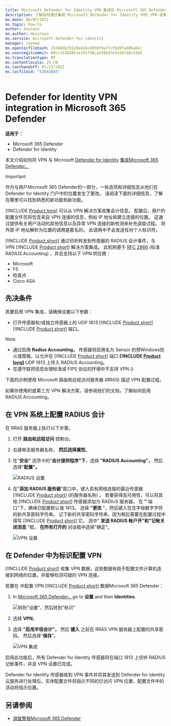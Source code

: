 ```yaml
---
title: Microsoft Defender for Identity VPN 集成在 Microsoft 365 Defender
description: 了解如何通过集成 Microsoft Defender for Identity 中的 VPN 收集会计Microsoft 365 Defender
ms.date: 06/07/2021
ms.topic: how-to
author: dcurwin
ms.author: dacurwin
ms.service: microsoft-defender-for-identity
manager: raynew
ms.openlocfilehash: 155686b79129e42be3858f9a77cfbd9fad86a0ec
ms.sourcegitcommit: 60cc1b2828b1e191f30ca439b97e5a38f48c5169
ms.translationtype: MT
ms.contentlocale: zh-CN
ms.lasthandoff: 07/23/2021
ms.locfileid: "53543845"
---
```

# <a name="defender-for-identity-vpn-integration-in-microsoft-365-defender"></a>Defender for Identity VPN integration in Microsoft 365 Defender

**适用于：**

- Microsoft 365 Defender
- Defender for Identity

本文介绍如何将 VPN 与 Microsoft [Defender for Identity](/defender-for-identity) [集成Microsoft 365 Defender。](/microsoft-365/security/defender/overview-security-center)

>[!IMPORTANT]
>作为与用户Microsoft 365 Defender的一部分，一些选项和详细信息从他们在 Defender for Identity 门户中的位置发生了更改。 请阅读下面的详细信息，了解在哪里可以找到熟悉的新功能和新功能。

[!INCLUDE [Product long](includes/product-long.md)] 可以从 VPN 解决方案收集会计信息。 配置后，用户的配置文件页将包含来自 VPN 连接的信息，例如 IP 地址和建立连接的位置。 这通过提供有关用户活动的其他信息以及异常 VPN 连接的新检测来补充调查过程。 将外部 IP 地址解析为位置的调用是匿名的。 此调用中不会发送任何个人标识符。

[!INCLUDE [Product short](includes/product-short.md)] 通过侦听转发到传感器的 RADIUS 会计事件，与 VPN [!INCLUDE [Product short](includes/product-short.md)] 解决方案集成。 此机制基于 [RFC 2866](https://tools.ietf.org/html/rfc2866) (标准 RADIUS Accounting) ，并且支持以下 VPN 供应商：

- Microsoft
- F5
- 检查点
- Cisco ASA

## <a name="prerequisites"></a>先决条件

若要启用 VPN 集成，请确保设置以下参数：

- 打开传感器和/或独立传感器上的 UDP 1813 [!INCLUDE [Product short](includes/product-short.md)] [!INCLUDE [Product short](includes/product-short.md)] 端口。

> [!NOTE]
>
> - 通过启用 **Radius Accounting，** 传感器将启用名为 Sensor 的预Windows防火墙策略，以允许在 [!INCLUDE [Product short](includes/product-short.md)] 端口 **[!INCLUDE [Product long](includes/product-long.md)]** UDP 1813 上传入 RADIUS Accounting。
> - 在遵守联邦信息处理标准或 FIPS 协议的环境中不支持 VPN () 

下面的示例使用 Microsoft 路由和远程访问服务器 (RRAS) 描述 VPN 配置过程。

如果你使用的是第三方 VPN 解决方案，请参阅他们的文档，了解如何启用 RADIUS Accounting。

## <a name="configure-radius-accounting-on-the-vpn-system"></a>在 VPN 系统上配置 RADIUS 会计

在 RRAS 服务器上执行以下步骤。

1. 打开 **路由和远程访问** 控制台。
1. 右键单击服务器名称， **然后选择属性**。
1. 在"**安全"** 选项卡的"**会计提供程序"下**，选择 **"RADIUS Accounting"，** 然后选择"**配置"。**

    ![RADIUS 设置](../../media/defender-identity/radius-setup.png)

1. 在"**添加 RADIUS 服务器**"窗口中，键入具有网络连接的最近传感器 [!INCLUDE [Product short](includes/product-short.md)] (的服务器名称) 。 若要获得高可用性，可以将其他 [!INCLUDE [Product short](includes/product-short.md)] 传感器添加为 RADIUS 服务器。 在 **"** 端口"下，确保已配置默认值 1813。 选择 **"更改** "，然后键入包含字母数字字符的新共享密码字符串。 记下新的共享密码字符串，因为稍后需要在配置过程中填写 [!INCLUDE [Product short](includes/product-short.md)] 它。 选中" **发送 RADIUS 帐户开"和"记帐关闭消息** "框， **在所有打开的** 对话框中选择"确定"。

    ![VPN 设置](../../media/defender-identity/vpn-set-accounting.png)

## <a name="configure-vpn-in-defender-for-identity"></a>在 Defender 中为标识配置 VPN

[!INCLUDE [Product short](includes/product-short.md)] 收集 VPN 数据，这些数据有助于配置文件计算机连接到网络的位置，并能够检测可疑的 VPN 连接。

若要在 中配置 VPN [!INCLUDE [Product short](includes/product-short.md)] 数据Microsoft 365 Defender：

1. In [Microsoft 365 Defender，](https://security.microsoft.com/)go to **设置** and then **Identities**.

    ![转到"设置"，然后转到"标识"](../../media/defender-identity/settings-identities.png)

1. 选择 **VPN**。
1. 选择 **"启用半径会计"，** 然后 **键入** 之前在 RRAS VPN 服务器上配置的共享密码。 然后选择“**保存**”。

    ![VPN 集成](../../media/defender-identity/vpn-integration.png)

启用此功能后，所有 Defender for Identity 传感器将在端口 1813 上侦听 RADIUS 记帐事件，并且 VPN 设置已完成。

Defender for Identity 传感器收到 VPN 事件并将其发送到 Defender for Identity 云服务进行处理后，实体配置文件将指示不同的已访问 VPN 位置，配置文件中的活动将指示位置。

## <a name="see-also"></a>另请参阅

- [调查警报Microsoft 365 Defender](../defender/investigate-alerts.md)
